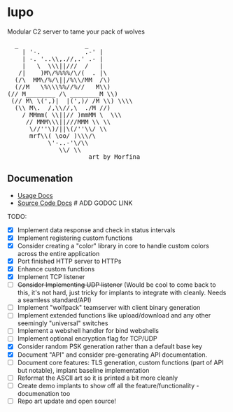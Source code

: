 # lupo
Modular C2 server to tame your pack of wolves

<pre>
  _                  _
    | '-.            .-' |
    | -. '..\\,.//,.' .- |
    |   \  \\\||///  /   | 
   /|    )M\/%%%%/\/(  . |\
  (/\  MM\/%/\||/%\\/MM  /\)
  (//M   \%\\\%%//%//   M\\)
(// M________ /\ ________M \\)
 (// M\ \(',)|  |(',)/ /M \\) \\\\  
  (\\ M\.  /,\\//,\  ./M //)
    / MMmm( \\||// )mmMM \  \\\
     // MMM\\\||///MMM \\ \\
      \//''\)/||\(/''\\/ \\
      mrf\\( \oo/ )\\\/\
           \'-..-'\/\\
              \\/ \\
                      art by Morfina
</pre>


## Documenation
- [Usage Docs](./docs/README.md)
- [Source Code Docs]() # ADD GODOC LINK

TODO:
- [x] Implement data response and check in status intervals
- [x] Implement registering custom functions
- [x] Consider creating a "color" library in core to handle custom colors across the entire application
- [x] Port finished HTTP server to HTTPs
- [x] Enhance custom functions
- [x] Implement TCP listener
- [ ] ~~Consider Implementing UDP listener~~ (Would be cool to come back to this, it's not hard, just tricky for implants to integrate with cleanly. Needs a seamless standard/API)
- [ ] Implement "wolfpack" teamserver with client binary generation
- [ ] Implement extended functions like upload/download and any other seemingly "universal" switches
- [ ] Implement a webshell handler for bind webshells
- [ ] Implement optional encryption flag for TCP/UDP
- [x] Consider random PSK generation rather than a default base key
- [x] Document "API" and consider pre-generating API documentation.
- [ ] Document core features: TLS generation, custom functions (part of API but notable), implant baseline implementation
- [ ] Reformat the ASCII art so it is printed a bit more cleanly
- [ ] Create demo implants to show off all the feature/functionality - documenation too
- [ ] Repo art update and open source!